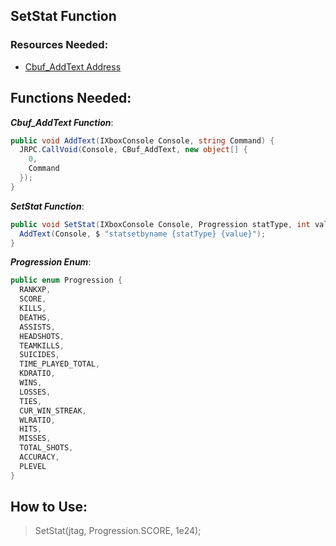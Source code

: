 ## SetStat Function

### Resources Needed:
- [Cbuf_AddText Address](https://github.com/SupItsTom/XboxModDocs/blob/main/docs/cod/bo2/Addresses.md#main-addresses)


## Functions Needed:
***Cbuf_AddText Function***:
```csharp
public void AddText(IXboxConsole Console, string Command) {
  JRPC.CallVoid(Console, CBuf_AddText, new object[] {
    0,
    Command
  });
}
```
***SetStat Function***:
```csharp
public void SetStat(IXboxConsole Console, Progression statType, int value) {
  AddText(Console, $ "statsetbyname {statType} {value}");
}
```
***Progression Enum***:
```csharp
public enum Progression {
  RANKXP,
  SCORE,
  KILLS,
  DEATHS,
  ASSISTS,
  HEADSHOTS,
  TEAMKILLS,
  SUICIDES,
  TIME_PLAYED_TOTAL,
  KDRATIO,
  WINS,
  LOSSES,
  TIES,
  CUR_WIN_STREAK,
  WLRATIO,
  HITS,
  MISSES,
  TOTAL_SHOTS,
  ACCURACY,
  PLEVEL
}
```

## How to Use:

> SetStat(jtag, Progression.SCORE, 1e24);